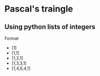 # Pascal's traingle

## Using python lists of integers

Format

* [1]
* [1,1]
* [1,2,1]
* [1,3,3,1]
* [1,4,6,4,1]
